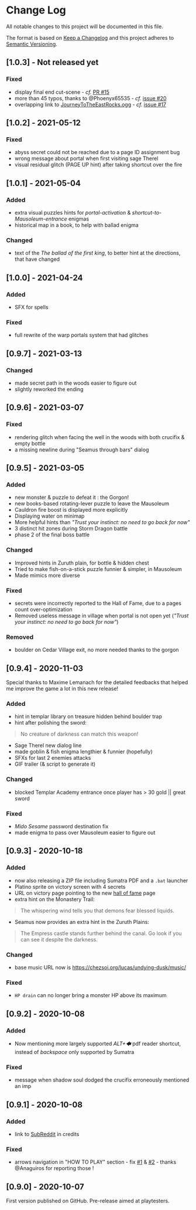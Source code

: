 # Change Log
All notable changes to this project will be documented in this file.

The format is based on [Keep a Changelog](http://keepachangelog.com/)
and this project adheres to [Semantic Versioning](http://semver.org/).

## [1.0.3] - Not released yet
### Fixed
- display final end cut-scene - _cf._ [PR #15](https://github.com/Lucas-C/undying-dusk/pull/15)
- more than 45 typos, thanks to @Phoenyx65535 - _cf._ [issue #20](https://github.com/Lucas-C/undying-dusk/issues/20)
- overlapping link to [JourneyToTheEastRocks.ogg](https://chezsoi.org/lucas/undying-dusk/music/AlexandrZhelanov-JourneyToTheEastRocks.ogg) - _cf._ [issue #17](https://github.com/Lucas-C/undying-dusk/issues/17)

## [1.0.2] - 2021-05-12
### Fixed
- abyss secret could not be reached due to a page ID assignment bug
- wrong message about portal when first visiting sage Therel
- visual residual glitch (PAGE UP hint) after taking shortcut over the fire

## [1.0.1] - 2021-05-04
### Added
- extra visual puzzles hints for _portal-activation_ & _shortcut-to-Mausoleum-entrance_ enigmas
- historical map in a book, to help with ballad enigma
### Changed
- text of the _The ballad of the first king_, to better hint at the directions, that have changed

## [1.0.0] - 2021-04-24
### Added
- SFX for spells

### Fixed
- full rewrite of the warp portals system that had glitches

## [0.9.7] - 2021-03-13
### Changed
- made secret path in the woods easier to figure out
- slightly reworked the ending

## [0.9.6] - 2021-03-07
### Fixed
- rendering glitch when facing the well in the woods with both crucifix & empty bottle
- a missing newline during "Seamus through bars" dialog

## [0.9.5] - 2021-03-05
### Added
- new monster & puzzle to defeat it : the Gorgon!
- new books-based rotating-lever puzzle to leave the Mausoleum
- Cauldron fire boost is displayed more explicitly
- Displaying water on minimap
- More helpful hints than _"Trust your instinct: no need to go back for now"_
- 3 distinct hit zones during Storm Dragon battle
- phase 2 of the final boss battle

### Changed
- Improved hints in Zuruth plain, for bottle & hidden chest
- Tried to make fish-on-a-stick puzzle funnier & simpler, in Mausoleum
- Made mimics more diverse

### Fixed
- secrets were incorrectly reported to the Hall of Fame, due to a pages count over-optimization
- Removed useless message in village when portal is not open yet (_"Trust your instinct: no need to go back for now"_)

### Removed
- boulder on Cedar Village exit, no more needed thanks to the gorgon

## [0.9.4] - 2020-11-03
Special thanks to Maxime Lemanach for the detailed feedbacks that helped me
improve the game a lot in this new release!

### Added
- hint in templar library on treasure hidden behind boulder trap
- hint after polishing the sword:
> No creature of darkness can match this weapon!
- Sage Therel new dialog line
- made goblin & fish enigma lengthier & funnier (hopefully)
- SFXs for last 2 enemies attacks
- GIF trailer (& script to generate it)

### Changed
- blocked Templar Academy entrance once player has > 30 gold || great sword

### Fixed
- _Mido Sesame_ password destination fix
- made enigma to pass over Mausoleum easier to figure out

## [0.9.3] - 2020-10-18
### Added
- now also releasing a ZIP file including Sumatra PDF and a `.bat` launcher
- Platino sprite on victory screen with 4 secrets
- URL on victory page pointing to the new [hall of fame](https://chezsoi.org/lucas/undying-dusk/hall-of-fame) page
- extra hint on the Monastery Trail:
> The whispering wind tells you that demons fear blessed liquids.
- Seamus now provides an extra hint in the Zuruth Plains:
> The Empress castle stands further behind the canal. Go look if you can see it despite the darkness.
### Changed
- base music URL now is <https://chezsoi.org/lucas/undying-dusk/music/>
### Fixed
- `HP drain` can no longer bring a monster HP above its maximum

## [0.9.2] - 2020-10-08
### Added
- Now mentioning more largely supported _ALT+🡄_ pdf reader shortcut, instead of _backspace_ only supported by Sumatra
### Fixed
- message when shadow soul dodged the crucifix erroneously mentioned an imp

## [0.9.1] - 2020-10-08
### Added
- link to [SubReddit](https://www.reddit.com/r/UndyingDuskPdfGame/) in credits
### Fixed
- arrows navigation in "HOW TO PLAY" section - fix [#1](https://github.com/Lucas-C/undying-dusk/issues/1) & [#2](https://github.com/Lucas-C/undying-dusk/issues/2) - thanks @Anaguiros for reporting those !

## [0.9.0] - 2020-10-07
First version published on GitHub.
Pre-release aimed at playtesters.
